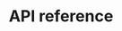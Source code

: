 ---
pcx_content_type: navigation
title: API reference
external_link: /api/operations/aig-config-list-gateway
weight: 8
_build:
  publishResources: false
  render: never
---
